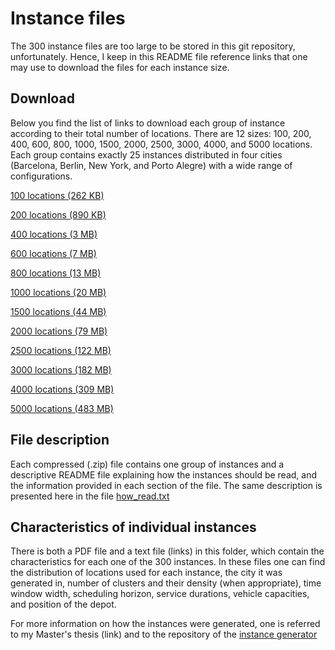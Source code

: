 # Instance files

The 300 instance files are too large to be stored in this git repository, unfortunately. Hence, I keep in this README file reference links that one may use to download the files for each instance size. 

## Download

Below you find the list of links to download each group of instance according to their total number of locations. There are 12 sizes: 100, 200, 400, 600, 800, 1000, 1500, 2000, 2500, 3000, 4000, and 5000 locations. Each group contains exactly 25 instances distributed in four cities (Barcelona, Berlin, New York, and Porto Alegre) with a wide range of configurations.

[100 locations (262 KB)](https://drive.google.com/open?id=1pH9CIFFpYm3PDxHyVYzxd-6OgrCYX-lN)

[200 locations (890 KB)](https://drive.google.com/open?id=1GEc8Xj1i6fRlr8NEcVy3yzJGLQ2HT4Eo)

[400 locations (3 MB)](https://drive.google.com/open?id=1vMN8Ui1D8xSzHc9ceibqWPgf0Q2ncEkj)

[600 locations (7 MB)](https://drive.google.com/open?id=1obOqYEhAz-10AnKUg4pYEnwGqXShG8RN)

[800 locations (13 MB)](https://drive.google.com/open?id=1eKpZCl46UaYmlid7pCUzZcK-3SdJyOwT)

[1000 locations (20 MB)](https://drive.google.com/open?id=1K40wm9CIvMuNcm5p4YGAxQ7IR2EFl9YO)

[1500 locations (44 MB)](https://drive.google.com/open?id=1SgVamP9_ywvUMLfEDuDvg1stb2b-BigD)

[2000 locations (79 MB)](https://drive.google.com/open?id=1KRye67KSqEoCsCkgSG2rMkWlDBeEznvS)

[2500 locations (122 MB)](https://drive.google.com/open?id=1g3MYr-V5Ao3QET_b9iibs0IyZrJnwtdT)

[3000 locations (182 MB)](https://drive.google.com/open?id=1eNQZDlFn8q935uwb_d4farOaLNB6ewc9)

[4000 locations (309 MB)](https://drive.google.com/open?id=10Ut9pcaPPmigz8K6uwq1EBSZc6pTWtof)

[5000 locations (483 MB)](https://drive.google.com/open?id=1m2wj0VA_WF858oZVH3Qd-GvOf6GcYvr1)


## File description

Each compressed (.zip) file contains one group of instances and a descriptive README file explaining how the instances should be read, and the information provided in each section of the file. The same description is presented here in the file [how_read.txt](https://github.com/cssartori/pdptw-instances/blob/master/instances/how_read.txt)

## Characteristics of individual instances

There is both a PDF file and a text file (links) in this folder, which contain the characteristics for each one of the 300 instances. In these files one can find the distribution of locations used for each instance, the city it was generated in, number of clusters and their density (when appropriate), time window width, scheduling horizon, service durations, vehicle capacities, and position of the depot.

For more information on how the instances were generated, one is referred to my Master's thesis (link) and to the repository of the [instance generator](https://github.com/cssartori/ovig/)
